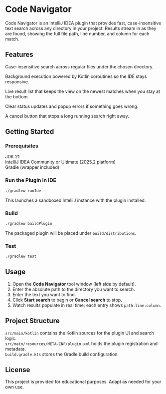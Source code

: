 # Code Navigator

Code Navigator is an IntelliJ IDEA plugin that provides fast, case-insensitive text search across any directory in your project. Results stream in as they are found, showing the full file path, line number, and column for each match.

## Features

Case-insensitive search across regular files under the chosen directory.

Background execution powered by Kotlin coroutines so the IDE stays responsive.

Live result list that keeps the view on the newest matches when you stay at the bottom.

Clear status updates and popup errors if something goes wrong.

A cancel button that stops a long running search right away.

## Getting Started

### Prerequisites

JDK 21  
IntelliJ IDEA Community or Ultimate (2025.2 platform)  
Gradle (wrapper included)

### Run the Plugin in IDE

```bash
./gradlew runIde
```

This launches a sandboxed IntelliJ instance with the plugin installed.

### Build

```bash
./gradlew buildPlugin
```

The packaged plugin will be placed under `build/distributions`.

### Test

```bash
./gradlew test
```

## Usage

1. Open the **Code Navigator** tool window (left side by default).
2. Enter the absolute path to the directory you want to search.
3. Enter the text you want to find.
4. Click **Start search** to begin or **Cancel search** to stop.
5. Watch results populate in real time; each entry shows `path:line:column`.

## Project Structure

`src/main/kotlin` contains the Kotlin sources for the plugin UI and search logic.  
`src/main/resources/META-INF/plugin.xml` holds the plugin registration and metadata.  
`build.gradle.kts` stores the Gradle build configuration.

## License

This project is provided for educational purposes. Adapt as needed for your own use.
